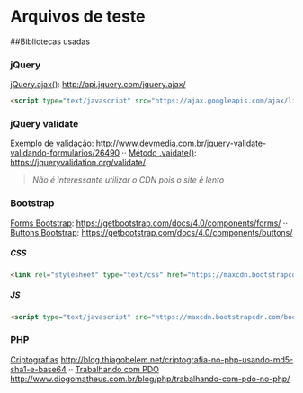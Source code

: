Arquivos de teste
====
##Bibliotecas usadas

### jQuery

[jQuery.ajax()](http://api.jquery.com/jquery.ajax/): 
<http://api.jquery.com/jquery.ajax/>

```html
<script type="text/javascript" src="https://ajax.googleapis.com/ajax/libs/jquery/3.2.1/jquery.min.js"></script>
```

### jQuery validate
[Exemplo de validação](http://www.devmedia.com.br/jquery-validate-validando-formularios/26490): 
<http://www.devmedia.com.br/jquery-validate-validando-formularios/26490> ··
[Método .vaidate()](https://jqueryvalidation.org/validate/): 
<https://jqueryvalidation.org/validate/>

>_Não é interessante utilizar o CDN pois o site é lento_

### Bootstrap
[Forms Bootstrap](https://getbootstrap.com/docs/4.0/components/forms/): 
<https://getbootstrap.com/docs/4.0/components/forms/> ··
[Buttons Bootstrap](https://getbootstrap.com/docs/4.0/components/buttons/): 
<https://getbootstrap.com/docs/4.0/components/buttons/>

##### _CSS_
```html
<link rel="stylesheet" type="text/css" href="https://maxcdn.bootstrapcdn.com/bootstrap/3.3.7/css/bootstrap.min.css" integrity="sha384-BVYiiSIFeK1dGmJRAkycuHAHRg32OmUcww7on3RYdg4Va+PmSTsz/K68vbdEjh4u" crossorigin="anonymous">

```
##### _JS_
```html
<script type="text/javascript" src="https://maxcdn.bootstrapcdn.com/bootstrap/3.3.7/js/bootstrap.min.js" integrity="sha384-Tc5IQib027qvyjSMfHjOMaLkfuWVxZxUPnCJA7l2mCWNIpG9mGCD8wGNIcPD7Txa" crossorigin="anonymous"></script>
```

### PHP

[Criptografias](http://blog.thiagobelem.net/criptografia-no-php-usando-md5-sha1-e-base64)
<http://blog.thiagobelem.net/criptografia-no-php-usando-md5-sha1-e-base64> ··
[Trabalhando com PDO](http://www.diogomatheus.com.br/blog/php/trabalhando-com-pdo-no-php/)
<http://www.diogomatheus.com.br/blog/php/trabalhando-com-pdo-no-php/>
